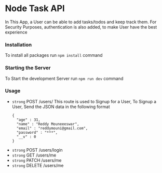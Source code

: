 # Node Task API
In This App, a User can be able to add tasks/todos and keep track them. For Security Purposes, authentication is also added, to make User have the best experience
### Installation
To install all packages run `npm install` command
### Starting the Server
To Start the development Server run `npm run dev` command
### Usage
* `strong` POST /users/
  This route is used to Signup for a User, To Signup a User, Send the JSON data in the following format
  ```
  {
    "age" : 31,
    "name" : "Reddy Mouneeeswar",
    "email" : "reddymouni@gmail.com",
    "password" : "***",
    "__v" : 0
  }
  ```
* `strong` POST /users/login
* `strong` GET /users/me
* `strong` PATCH /users/me
* `strong` DELETE /users/me
